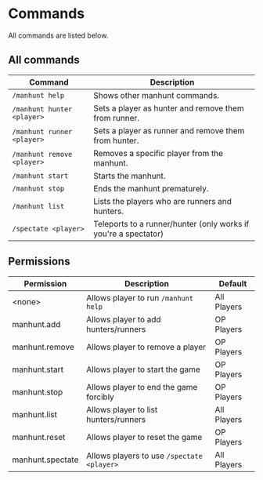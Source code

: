 # Commands
All commands are listed below.

## All commands

| Command                                    | Description                                                     |
|--------------------------------------------|-----------------------------------------------------------------|
| `/manhunt help`                            | Shows other manhunt commands.                                   |
| `/manhunt hunter <player>`                 | Sets a player as hunter and remove them from runner.            |
| `/manhunt runner <player>`                 | Sets a player as runner and remove them from hunter.            |
| `/manhunt remove <player>`                 | Removes a specific player from the manhunt.                     |
| `/manhunt start`                           | Starts the manhunt.                                             |
| `/manhunt stop`                            | Ends the manhunt prematurely.                                   |
| `/manhunt list`                            | Lists the players who are runners and hunters.                  |
| `/spectate <player>`                       | Teleports to a runner/hunter (only works if you're a spectator) |

## Permissions
| Permission       | Description                                | Default     |
|------------------|--------------------------------------------|-------------|
| &lt;none&gt;     | Allows player to run `/manhunt help`       | All Players |
| manhunt.add      | Allows player to add hunters/runners       | OP Players  |
| manhunt.remove   | Allows player to remove a player           | OP Players  |
| manhunt.start    | Allows player to start the game            | OP Players  |
| manhunt.stop     | Allows player to end the game forcibly     | OP Players  |
| manhunt.list     | Allows player to list hunters/runners      | All Players |
| manhunt.reset    | Allows player to reset the game            | OP Players  |
| manhunt.spectate | Allows players to use `/spectate <player>` | All Players |
